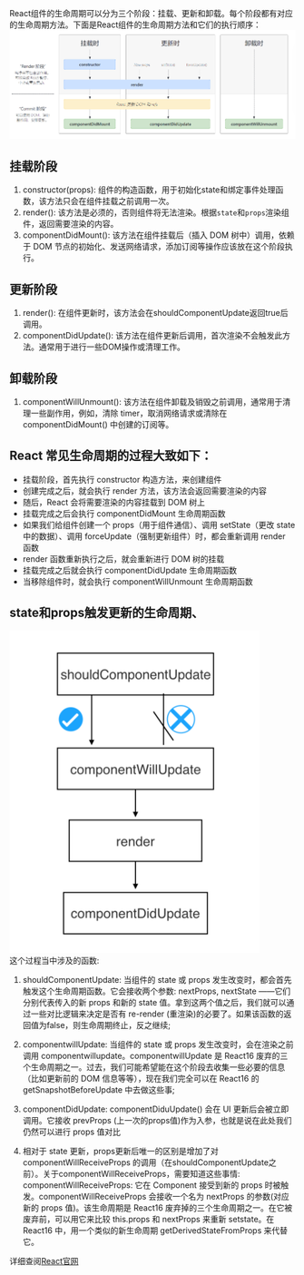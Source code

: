 React组件的生命周期可以分为三个阶段：挂载、更新和卸载。每个阶段都有对应的生命周期方法。下面是React组件的生命周期方法和它们的执行顺序：  
![LifeCycle](/images/lifecycle.png)
## 挂载阶段
1. constructor(props): 组件的构造函数，用于初始化state和绑定事件处理函数，该方法只会在组件挂载之前调用一次。
2. render(): 该方法是必须的，否则组件将无法渲染。根据`state`和`props`渲染组件，返回需要渲染的内容。
3. componentDidMount(): 该方法在组件挂载后（插入 DOM 树中）调用，依赖于 DOM 节点的初始化、发送网络请求，添加订阅等操作应该放在这个阶段执行。

## 更新阶段
1. render(): 在组件更新时，该方法会在shouldComponentUpdate返回true后调用。
2. componentDidUpdate(): 该方法在组件更新后调用，首次渲染不会触发此方法。通常用于进行一些DOM操作或清理工作。

## 卸载阶段
1. componentWillUnmount(): 该方法在组件卸载及销毁之前调用，通常用于清理一些副作用，例如，清除 timer，取消网络请求或清除在 componentDidMount() 中创建的订阅等。

## React 常见生命周期的过程大致如下：
- 挂载阶段，首先执行 constructor 构造方法，来创建组件
- 创建完成之后，就会执行 render 方法，该方法会返回需要渲染的内容
- 随后，React 会将需要渲染的内容挂载到 DOM 树上
- 挂载完成之后会执行 componentDidMount 生命周期函数
- 如果我们给组件创建一个 props（用于组件通信）、调用 setState（更改 state 中的数据）、调用 forceUpdate（强制更新组件）时，都会重新调用 render 函数
- render 函数重新执行之后，就会重新进行 DOM 树的挂载
- 挂载完成之后就会执行 componentDidUpdate 生命周期函数
- 当移除组件时，就会执行 componentWillUnmount 生命周期函数

## state和props触发更新的生命周期、
![LifeCycle1](/images/lifecycle1.png)  
这个过程当中涉及的函数:  
1. shouldComponentUpdate: 当组件的 state 或 props 发生改变时，都会首先触发这个生命周期函数。它会接收两个参数: nextProps, nextState ——它们分别代表传入的新 props 和新的 state 值。拿到这两个值之后，我们就可以通过一些对比逻辑来决定是否有 re-render (重渲染)的必要了。如果该函数的返回值为false，则生命周期终止，反之继续;  

2. componentwillUpdate: 当组件的 state 或 props 发生改变时，会在渲染之前调用 componentwillupdate。componentwillUpdate 是 React16 废弃的三个生命周期之一。过去，我们可能希望能在这个阶段去收集一些必要的信息（比如更新前的 DOM 信息等等），现在我们完全可以在 React16 的 getSnapshotBeforeUpdate 中去做这些事;  

3. componentDidUpdate: componentDiduUpdate() 会在 UI 更新后会被立即调用。它接收 prevProps (上一次的props值)作为入参，也就是说在此处我们仍然可以进行 props 值对比  

4. 相对于 state 更新，props更新后唯一的区别是增加了对 componentWillReceiveProps 的调用（在shouldComponentUpdate之前）。关于componentWillReceiveProps，需要知道这些事情:  
componentWillReceiveProps: 它在 Component 接受到新的 props 时被触发。componentWillReceiveProps 会接收一个名为 nextProps 的参数(对应新的 props 值)。该生命周期是 React16 废弃掉的三个生命周期之一。在它被废弃前，可以用它来比较 this.props 和 nextProps 来重新 setstate。在 React16 中，用一个类似的新生命周期 getDerivedStateFromProps 来代替它。

详细查阅[React官网](https://react.zcopy.site/docs/react-component.html)